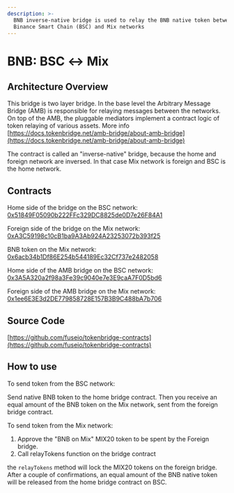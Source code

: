 ```yaml
---
description: >-
  BNB inverse-native bridge is used to relay the BNB native token between
  Binance Smart Chain (BSC) and Mix networks
---
```


# BNB: BSC ↔ Mix

## Architecture Overview <a id="architecture-overview"></a>

This bridge is two layer bridge. In the base level the Arbitrary Message Bridge \(AMB\) is responsible for relaying messages between the networks. On top of the AMB, the pluggable mediators implement a contract logic of token relaying of various assets. More info [https://docs.tokenbridge.net/amb-bridge/about-amb-bridge](https://docs.tokenbridge.net/amb-bridge/about-amb-bridge)​‌

The contract is called an "inverse-native" bridge, because the home and foreign network are inversed. In that case Mix network is foreign and BSC is the home network.‌

## Contracts <a id="contracts"></a>

Home side of the bridge on the BSC network: [0x51849F05090b222FFc329DC8825de0D7e26F84A1](https://bscscan.com/address/0x51849F05090b222FFc329DC8825de0D7e26F84A1)​‌

Foreign side of the bridge on the Mix network: [0xA3C59198c10cB1ba9A3Ab924A23253072b393f25](https://miexs.com/address/0xA3C59198c10cB1ba9A3Ab924A23253072b393f25)​‌

BNB token on the Mix network: [0x6acb34b1Df86E254b544189Ec32Cf737e2482058](https://miexs.com/address/0x6acb34b1Df86E254b544189Ec32Cf737e2482058/transactions)​‌

Home side of the AMB bridge on the BSC network: [0x3A5A320a2f98a3Fe39c9040e7e3E9caA7F0D5bd6](https://bscscan.com/address/0x3A5A320a2f98a3Fe39c9040e7e3E9caA7F0D5bd6)​‌

Foreign side of the AMB bridge on the Mix network: [0x1ee6E3E3d2DE779858728E157B3B9C488bA7b706](https://miexs.com/address/0x1ee6E3E3d2DE779858728E157B3B9C488bA7b706)​‌

## Source Code <a id="source-code"></a>

‌​[https://github.com/fuseio/tokenbridge-contracts](https://github.com/fuseio/tokenbridge-contracts)​‌

## How to use <a id="how-to-use"></a>

To send token from the BSC network:‌

Send native BNB token to the home bridge contract. Then you receive an equal amount of the BNB token on the Mix network, sent from the foreign bridge contract.‌

To send token from the Mix network:‌

1. Approve the "BNB on Mix" MIX20 token to be spent by the Foreign bridge.
2. Call relayTokens function on the bridge contract

the `relayTokens` method will lock the MIX20 tokens on the foreign bridge. After a couple of confirmations, an equal amount of the BNB native token will be released from the home bridge contract on BSC.

#### ​ <a id="undefined"></a>

[  
](https://app.gitbook.com/@fuse-1/s/fuse-dev-docs/~/drafts/-MdkekktVnuRGEokLu71/bridges/bridges/eth-fuse-erc20-bridge/@merged)

